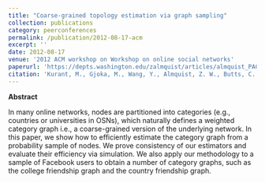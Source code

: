 ```yaml
---
title: "Coarse-grained topology estimation via graph sampling"
collection: publications
category: peerconferences
permalink: /publication/2012-08-17-acm
excerpt: ''
date: 2012-08-17
venue: '2012 ACM workshop on Workshop on online social networks'
paperurl: 'https://depts.washington.edu/zalmquist/articles/almquist_PACM.pdf'
citation: 'Kurant, M., Gjoka, M., Wang, Y., Almquist, Z. W., Butts, C. T., & Markopoulou, A. (2012, August). <a href="https://dl.acm.org/doi/abs/10.1145/2342549.2342556">Coarse-grained topology estimation via graph sampling</a>. In <i>Proceedings of the 2012 ACM workshop on Workshop on online social networks</i> (pp. 25-30).'
---
```


**Abstract**

In many online networks, nodes are partitioned into categories (e.g., countries or universities in OSNs), which naturally defines a weighted category graph i.e., a coarse-grained version of the underlying network. In this paper, we show how to efficiently estimate the category graph from a probability sample of nodes. We prove consistency of our estimators and evaluate their efficiency via simulation. We also apply our methodology to a sample of Facebook users to obtain a number of category graphs, such as the college friendship graph and the country friendship graph. 
